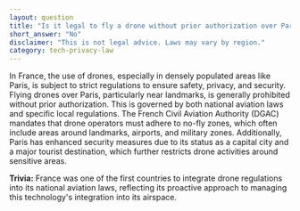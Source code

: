 ```yaml
---
layout: question
title: "Is it legal to fly a drone without prior authorization over Paris landmarks?"
short_answer: "No"
disclaimer: "This is not legal advice. Laws may vary by region."
category: tech-privacy-law
---
```

In France, the use of drones, especially in densely populated areas like Paris, is subject to strict regulations to ensure safety, privacy, and security. Flying drones over Paris, particularly near landmarks, is generally prohibited without prior authorization. This is governed by both national aviation laws and specific local regulations. The French Civil Aviation Authority (DGAC) mandates that drone operators must adhere to no-fly zones, which often include areas around landmarks, airports, and military zones. Additionally, Paris has enhanced security measures due to its status as a capital city and a major tourist destination, which further restricts drone activities around sensitive areas.

**Trivia:** France was one of the first countries to integrate drone regulations into its national aviation laws, reflecting its proactive approach to managing this technology's integration into its airspace.
